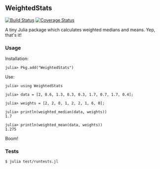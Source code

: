 ## WeightedStats

[![Build Status](https://travis-ci.org/tensorjack/WeightedStats.jl.svg?branch=master)](https://travis-ci.org/tensorjack/WeightedStats.jl) [![Coverage Status](https://coveralls.io/repos/tensorjack/WeightedStats.jl/badge.png)](https://coveralls.io/r/tensorjack/WeightedStats.jl)

A tiny Julia package which calculates weighted medians and means.  Yep, that's it!

### Usage

Installation:

    julia> Pkg.add("WeightedStats")

Use:

    julia> using WeightedStats

    julia> data = [2, 0.6, 1.3, 0.3, 0.3, 1.7, 0.7, 1.7, 0.4];

    julia> weights = [2, 2, 0, 1, 2, 2, 1, 6, 0];

    julia> println(weighted_median(data, weights))
    1.7

    julia> println(weighted_mean(data, weights))
    1.275

Boom!

### Tests

    $ julia test/runtests.jl
